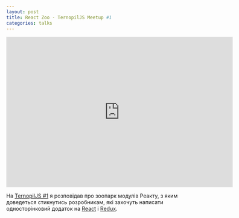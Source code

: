 ```yaml
---
layout: post
title: React Zoo - TernopilJS Meetup #1 
categories: talks
---
```


<iframe width="600" height="400" src="https://www.youtube.com/embed/mNIQAiCb67s" frameborder="0" allowfullscreen></iframe> 

На [TernopilJS #1](https://www.facebook.com/TernopilJS) я розповідав про зоопарк модулів Реакту, з яким доведеться стикнутись розробникам, які захочуть написати односторінковий додаток на [React](https://facebook.github.io/react/) і [Redux](https://github.com/reactjs/redux).